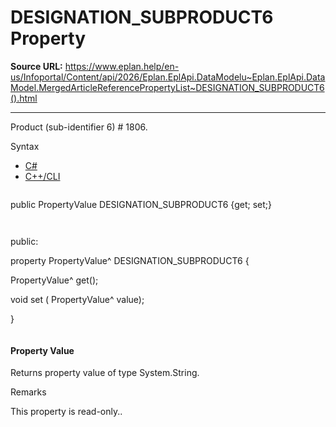 # DESIGNATION_SUBPRODUCT6 Property

**Source URL:** https://www.eplan.help/en-us/Infoportal/Content/api/2026/Eplan.EplApi.DataModelu~Eplan.EplApi.DataModel.MergedArticleReferencePropertyList~DESIGNATION_SUBPRODUCT6().html

---

Product (sub-identifier 6) # 1806.

Syntax

- [C#](#i-syntax-CS)
- [C++/CLI](#i-syntax-CPP2005)

```
```
public PropertyValue DESIGNATION_SUBPRODUCT6 {get; set;}
```
```

```
```
public:

property PropertyValue^ DESIGNATION_SUBPRODUCT6 {

   PropertyValue^ get();

   void set (    PropertyValue^ value);

}
```
```

#### Property Value

Returns property value of type System.String.

Remarks

This property is read-only..
